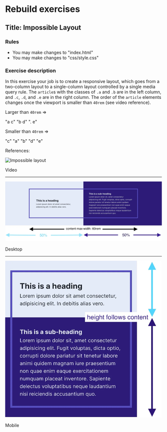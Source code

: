 # Rebuild exercises

## Title: Impossible Layout

### Rules

- You may make changes to "index.html"
- You may make changes to "css/style.css"

### Exercise description

In this exercise your job is to create a responsive layout, which goes from a two-column layout to a single-column layout controlled by a single media query rule. The `article`s with the classes of `.a` and `.b` are in the left column, and `.c`, `.d`, and `.e` are in the right column. The order of the `article` elements changes once the viewport is smaller than `40rem` (see video reference).

Larger than `40rem` =>

"a c"
"b d"
". e"

Smaller than `40rem` =>

"c"
"a"
"b"
"d"
"e"

References:

![Impossible layout](impossible-layout.gif "Impossible layout")

Video

---

![Impossible layout desktop](border-content.webp "Impossible layout desktop")

Desktop

---

![Impossible layout mobile](border-content-mobile.webp "Impossible layout mobile")

Mobile
